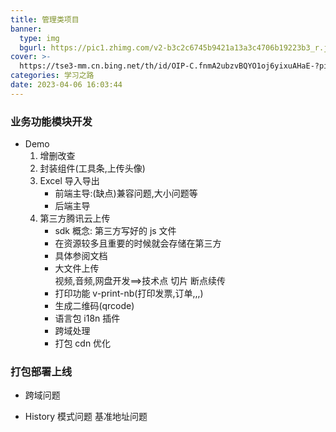 ```yaml
---
title: 管理类项目
banner:
  type: img
  bgurl: https://pic1.zhimg.com/v2-b3c2c6745b9421a13a3c4706b19223b3_r.jpg
cover: >-
  https://tse3-mm.cn.bing.net/th/id/OIP-C.fnmA2ubzvBQYO1oj6yixuAHaE-?pid=ImgDet&rs=1
categories: 学习之路
date: 2023-04-06 16:03:44
---
```


### 业务功能模块开发

- Demo
  1. 增删改查
  2. 封装组件(工具条,上传头像)
  3. Excel 导入导出
     - 前端主导:(缺点)兼容问题,大小问题等
     - 后端主导
  4. 第三方腾讯云上传
     - sdk 概念: 第三方写好的 js 文件
     - 在资源较多且重要的时候就会存储在第三方
     - 具体参阅文档
     - 大文件上传  
       视频,音频,网盘开发==>技术点 切片 断点续传
     - 打印功能 v-print-nb(打印发票,订单,,,)
     - 生成二维码(qrcode)
     - 语言包 i18n 插件
     - 跨域处理
     - 打包 cdn 优化

### 打包部署上线

- 跨域问题

- History 模式问题 基准地址问题

